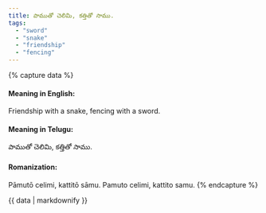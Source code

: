 ```yaml
---
title: పాముతో చెలిమి, కత్తితో సాము.
tags:
  - "sword"
  - "snake"
  - "friendship"
  - "fencing"
---
```


{% capture data %}
#### Meaning in English:
Friendship with a snake, fencing with a sword.

#### Meaning in Telugu:
పాముతో చెలిమి, కత్తితో సాము.

#### Romanization:
Pāmutō celimi, kattitō sāmu.
Pamuto celimi, kattito samu.
{% endcapture %}

{{ data | markdownify }}

